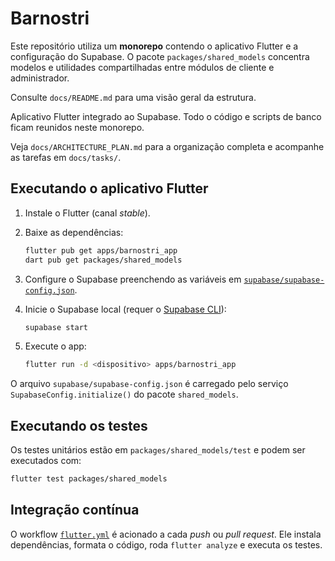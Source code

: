 # Barnostri

Este repositório utiliza um **monorepo** contendo o aplicativo Flutter e a
configuração do Supabase. O pacote `packages/shared_models` concentra modelos e
utilidades compartilhadas entre módulos de cliente e administrador.

Consulte `docs/README.md` para uma visão geral da estrutura.

Aplicativo Flutter integrado ao Supabase. Todo o código e scripts de banco ficam reunidos neste monorepo.

Veja `docs/ARCHITECTURE_PLAN.md` para a organização completa e acompanhe as tarefas em `docs/tasks/`.

## Executando o aplicativo Flutter

1. Instale o Flutter (canal *stable*).
2. Baixe as dependências:

   ```bash
   flutter pub get apps/barnostri_app
   dart pub get packages/shared_models
   ```
3. Configure o Supabase preenchendo as variáveis em [`supabase/supabase-config.json`](supabase/supabase-config.json).
4. Inicie o Supabase local (requer o [Supabase CLI](https://supabase.com/docs/guides/cli)):

   ```bash
   supabase start
   ```
5. Execute o app:

   ```bash
   flutter run -d <dispositivo> apps/barnostri_app
   ```

O arquivo `supabase/supabase-config.json` é carregado pelo serviço `SupabaseConfig.initialize()` do pacote `shared_models`.

## Executando os testes

Os testes unitários estão em `packages/shared_models/test` e podem ser executados com:

```bash
flutter test packages/shared_models
```

## Integração contínua

O workflow [`flutter.yml`](.github/workflows/flutter.yml) é acionado a cada *push* ou *pull request*. Ele instala dependências, formata o código, roda `flutter analyze` e executa os testes.
